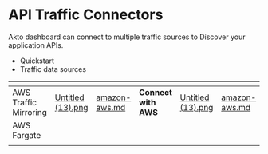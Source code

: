 # API Traffic Connectors

Akto dashboard can connect to multiple traffic sources to Discover your application APIs.

* Quickstart
* Traffic data sources



<table data-view="cards"><thead><tr><th></th><th data-hidden data-type="files"></th><th data-hidden data-type="content-ref"></th><th data-hidden></th><th data-hidden data-card-cover data-type="files"></th><th data-hidden data-card-target data-type="content-ref"></th></tr></thead><tbody><tr><td>AWS Traffic Mirroring</td><td><a href="../../.gitbook/assets/Untitled (13).png">Untitled (13).png</a></td><td><a href="traffic-data-sources/amazon-aws.md">amazon-aws.md</a></td><td><strong>Connect with AWS</strong></td><td><a href="../../.gitbook/assets/Untitled (13).png">Untitled (13).png</a></td><td><a href="traffic-data-sources/amazon-aws.md">amazon-aws.md</a></td></tr><tr><td>AWS Fargate</td><td></td><td></td><td></td><td></td><td></td></tr><tr><td></td><td></td><td></td><td></td><td></td><td></td></tr></tbody></table>
